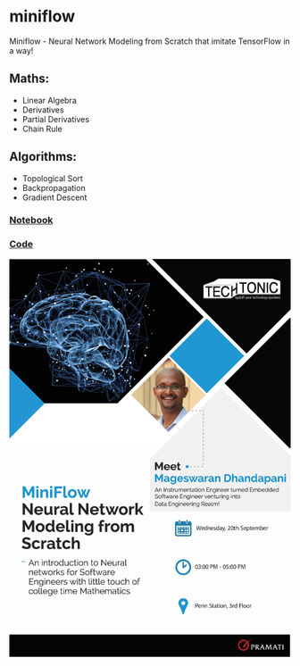 # miniflow
Miniflow - Neural Network Modeling from Scratch that imitate TensorFlow in a way!

## Maths:
- Linear Algebra
- Derivatives
- Partial Derivatives
- Chain Rule

## Algorithms:
- Topological Sort
- Backpropagation
- Gradient Descent


### [Notebook](MiniFlow.ipynb)
### [Code](MiniFlow.py)


![](TechtonicPoster.jpg)
